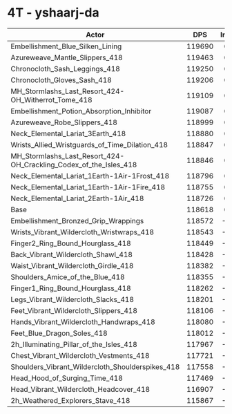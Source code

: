 # 4T - yshaarj-da
| Actor | DPS | Increase |
|---|:---:|:---:|
|Embellishment_Blue_Silken_Lining|119690|0.90%|
|Azureweave_Mantle_Slippers_418|119463|0.71%|
|Chronocloth_Sash_Leggings_418|119250|0.53%|
|Chronocloth_Gloves_Sash_418|119206|0.50%|
|MH_Stormlashs_Last_Resort_424-OH_Witherrot_Tome_418|119109|0.41%|
|Embellishment_Potion_Absorption_Inhibitor|119087|0.39%|
|Azureweave_Robe_Slippers_418|118999|0.32%|
|Neck_Elemental_Lariat_3Earth_418|118880|0.22%|
|Wrists_Allied_Wristguards_of_Time_Dilation_418|118847|0.19%|
|MH_Stormlashs_Last_Resort_424-OH_Crackling_Codex_of_the_Isles_418|118846|0.19%|
|Neck_Elemental_Lariat_1Earth-1Air-1Frost_418|118796|0.15%|
|Neck_Elemental_Lariat_1Earth-1Air-1Fire_418|118755|0.12%|
|Neck_Elemental_Lariat_2Earth-1Air_418|118726|0.09%|
|Base|118618|0.00%|
|Embellishment_Bronzed_Grip_Wrappings|118572|-0.04%|
|Wrists_Vibrant_Wildercloth_Wristwraps_418|118543|-0.06%|
|Finger2_Ring_Bound_Hourglass_418|118449|-0.14%|
|Back_Vibrant_Wildercloth_Shawl_418|118428|-0.16%|
|Waist_Vibrant_Wildercloth_Girdle_418|118382|-0.20%|
|Shoulders_Amice_of_the_Blue_418|118355|-0.22%|
|Finger1_Ring_Bound_Hourglass_418|118262|-0.30%|
|Legs_Vibrant_Wildercloth_Slacks_418|118201|-0.35%|
|Feet_Vibrant_Wildercloth_Slippers_418|118106|-0.43%|
|Hands_Vibrant_Wildercloth_Handwraps_418|118080|-0.45%|
|Feet_Blue_Dragon_Soles_418|118012|-0.51%|
|2h_Illuminating_Pillar_of_the_Isles_418|117967|-0.55%|
|Chest_Vibrant_Wildercloth_Vestments_418|117721|-0.76%|
|Shoulders_Vibrant_Wildercloth_Shoulderspikes_418|117558|-0.89%|
|Head_Hood_of_Surging_Time_418|117469|-0.97%|
|Head_Vibrant_Wildercloth_Headcover_418|116907|-1.44%|
|2h_Weathered_Explorers_Stave_418|115867|-2.32%|
